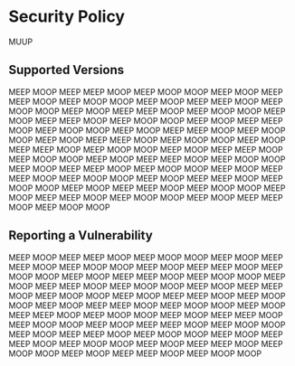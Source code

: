 # Security Policy

MUUP

## Supported Versions

MEEP MOOP MEEP MEEP MOOP MEEP MOOP MOOP MEEP MOOP MEEP MEEP MOOP MEEP MOOP MOOP MEEP MOOP MEEP MEEP MOOP MEEP MOOP MOOP MEEP MOOP MEEP MEEP MOOP MEEP MOOP MOOP MEEP MOOP MEEP MEEP MOOP MEEP MOOP MOOP MEEP MOOP MEEP MEEP MOOP MEEP MOOP MOOP MEEP MOOP MEEP MEEP MOOP MEEP MOOP MOOP MEEP MOOP MEEP MEEP MOOP MEEP MOOP MOOP MEEP MOOP MEEP MEEP MOOP MEEP MOOP MOOP MEEP MOOP MEEP MEEP MOOP MEEP MOOP MOOP MEEP MOOP MEEP MEEP MOOP MEEP MOOP MOOP MEEP MOOP MEEP MEEP MOOP MEEP MOOP MOOP MEEP MOOP MEEP MEEP MOOP MEEP MOOP MOOP MEEP MOOP MEEP MEEP MOOP MEEP MOOP MOOP MEEP MOOP MEEP MEEP MOOP MEEP MOOP MOOP MEEP MOOP MEEP MEEP MOOP MEEP MOOP MOOP MEEP MOOP MEEP MEEP MOOP MEEP MOOP MOOP 

## Reporting a Vulnerability

MEEP MOOP MEEP MEEP MOOP MEEP MOOP MOOP MEEP MOOP MEEP MEEP MOOP MEEP MOOP MOOP MEEP MOOP MEEP MEEP MOOP MEEP MOOP MOOP MEEP MOOP MEEP MEEP MOOP MEEP MOOP MOOP MEEP MOOP MEEP MEEP MOOP MEEP MOOP MOOP MEEP MOOP MEEP MEEP MOOP MEEP MOOP MOOP MEEP MOOP MEEP MEEP MOOP MEEP MOOP MOOP MEEP MOOP MEEP MEEP MOOP MEEP MOOP MOOP MEEP MOOP MEEP MEEP MOOP MEEP MOOP MOOP MEEP MOOP MEEP MEEP MOOP MEEP MOOP MOOP MEEP MOOP MEEP MEEP MOOP MEEP MOOP MOOP MEEP MOOP MEEP MEEP MOOP MEEP MOOP MOOP MEEP MOOP MEEP MEEP MOOP MEEP MOOP MOOP MEEP MOOP MEEP MEEP MOOP MEEP MOOP MOOP MEEP MOOP MEEP MEEP MOOP MEEP MOOP MOOP 
